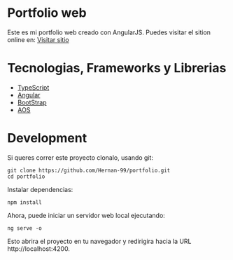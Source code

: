 # Portfolio web

Este es mi portfolio web creado con AngularJS. Puedes visitar el sition online en: [Visitar sitio](url)

# Tecnologias, Frameworks y Librerias

- [TypeScript](https://www.typescriptlang.org/)
- [Angular](https://angular.io/)
- [BootStrap](https://getbootstrap.com/docs/5.2/getting-started/introduction/)
- [AOS](https://michalsnik.github.io/aos/)

# Development

Si queres correr este proyecto clonalo, usando git:

```
git clone https://github.com/Hernan-99/portfolio.git
cd portfolio
```

Instalar dependencias:

```
npm install
```

Ahora, puede iniciar un servidor web local ejecutando:

```
ng serve -o
```

Esto abrira el proyecto en tu navegador y redirigira hacia la URL http://localhost:4200.
